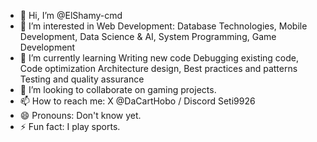 - 👋 Hi, I’m @ElShamy-cmd
- 👀 I’m interested in Web Development: Database Technologies, Mobile Development, Data Science & AI, System Programming, Game Development
- 🌱 I’m currently learning Writing new code Debugging existing code, Code optimization Architecture design, Best practices and patterns Testing and quality assurance
- 💞️ I’m looking to collaborate on gaming projects.
- 📫 How to reach me: X @DaCartHobo / Discord Seti9926
- 😄 Pronouns: Don't know yet.
- ⚡ Fun fact: I play sports.

<!---
ElShamy-cmd/ElShamy-cmd is a ✨ special ✨ repository because its `README.md` (this file) appears on your GitHub profile.
You can click the Preview link to take a look at your changes.
--->
